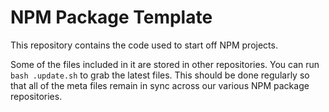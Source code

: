 # NPM Package Template

This repository contains the code used to start off NPM projects.

Some of the files included in it are stored in other repositories. You can run `bash .update.sh` to grab the latest files. This should be done regularly so that all of the meta files remain in sync across our various NPM package repositories.
